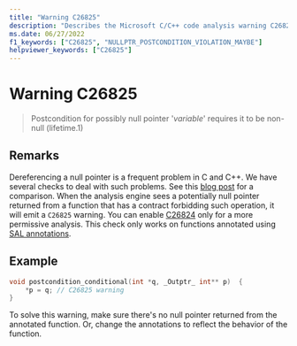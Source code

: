 ```yaml
---
title: "Warning C26825"
description: "Describes the Microsoft C/C++ code analysis warning C26825, its causes, and how to address it."
ms.date: 06/27/2022
f1_keywords: ["C26825", "NULLPTR_POSTCONDITION_VIOLATION_MAYBE"]
helpviewer_keywords: ["C26825"]
---
```

# Warning C26825

> Postcondition for possibly null pointer '*variable*' requires it to be non-null (lifetime.1)

## Remarks

Dereferencing a null pointer is a frequent problem in C and C++. We have several checks to deal with such problems. See this [blog post](https://devblogs.microsoft.com/cppblog/improved-null-pointer-dereference-detection-in-visual-studio-2022-version-17-0-preview-4/) for a comparison. When the analysis engine sees a potentially null pointer returned from a function that has a contract forbidding such operation, it will emit a `C26825` warning. You can enable [C26824](../code-quality/c26824.md) only for a more permissive analysis. This check only works on functions annotated using [SAL annotations](../code-quality/understanding-sal.md).

## Example

```cpp
void postcondition_conditional(int *q, _Outptr_ int** p)  { 
    *p = q; // C26825 warning 
} 
```

To solve this warning, make sure there's no null pointer returned from the annotated function. Or, change the annotations to reflect the behavior of the function.

